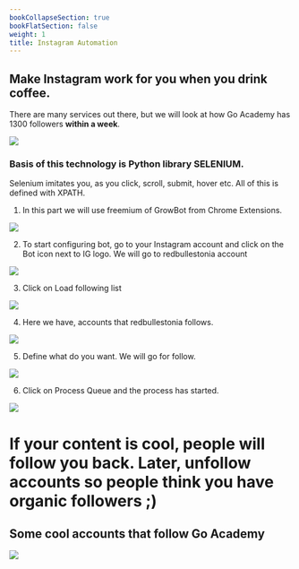 ```yaml
---
bookCollapseSection: true
bookFlatSection: false
weight: 1
title: Instagram Automation
---
```


## Make Instagram work for you when you drink coffee.

There are many services out there, but we will look at how Go Academy has 1300 followers **within a week**.

![](../2020-05-08-13-24-19.png)

### Basis of this technology is Python library SELENIUM.

Selenium imitates you, as you click, scroll, submit, hover etc. All of this is defined with XPATH.

1. In this part we will use freemium of GrowBot from Chrome Extensions.

![](../2020-05-08-13-28-24.png)

2. To start configuring bot, go to your Instagram account and click on the Bot icon next to IG logo. We will go to redbullestonia account

![](../2020-05-08-13-29-51.png)

3. Click on Load following list

![](../2020-05-08-13-31-24.png)

4. Here we have, accounts that redbullestonia follows.

![](../2020-05-08-13-32-05.png)

5. Define what do you want. We will go for follow.

![](../2020-05-08-13-33-21.png)

6. Click on Process Queue and the process has started.

![](../2020-05-08-13-35-49.png)

# If your content is cool, people will follow you back. Later, unfollow accounts so people think you have organic followers ;)

## Some cool accounts that follow Go Academy

![](../2020-05-08-13-37-55.png)